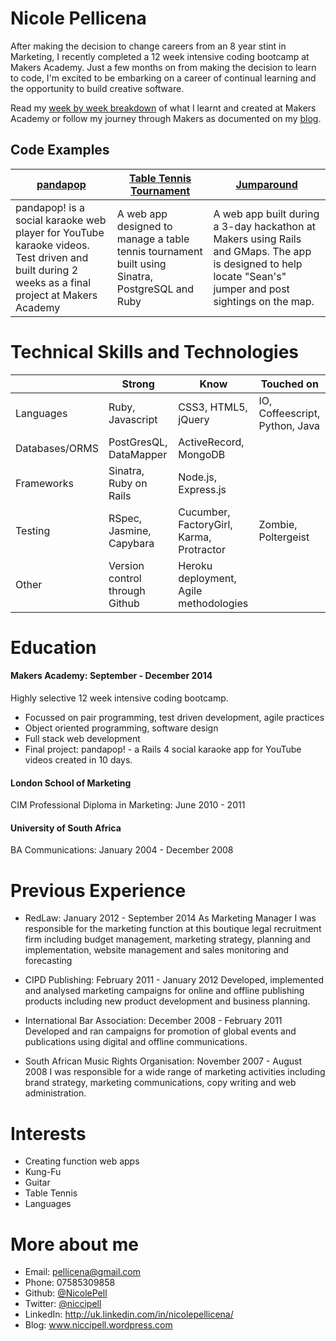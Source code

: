 Nicole Pellicena
================
After making the decision to change careers from an 8 year stint in Marketing, I recently completed a 12 week intensive coding bootcamp at Makers Academy. Just a few months on from making the decision to learn to code, I'm excited to be embarking on a career of continual learning and the opportunity to build creative software.

Read my [week by week breakdown]((https://github.com/NicolePell/course_in_review_2014_sept)) of what I learnt and created at Makers Academy or follow my journey through Makers as documented on my [blog](www.niccipell.wordpress.com).

Code Examples
-------------
|[pandapop](https://github.com/nicolepell/pandapop)|[Table Tennis Tournament](https://github.com/nicolepell/tournament_prog)|[Jumparound](https://github.com/NicolePell/jumparound)|
|----------|-------------------------|-------------------------|
|pandapop! is a social karaoke web player for YouTube karaoke videos. Test driven and built during 2 weeks as a final project at Makers Academy| A web app designed to manage a table tennis tournament built using Sinatra, PostgreSQL and Ruby | A web app built during a 3-day hackathon at Makers using Rails and GMaps. The app is designed to help locate "Sean's" jumper and post sightings on the map.

Technical Skills and Technologies
=================================

| |Strong|Know|Touched on|
|---------|----------------|-------------------|------------------------------|
|Languages|Ruby, Javascript|CSS3, HTML5, jQuery|IO, Coffeescript, Python, Java|
|Databases/ORMS|PostGresQL, DataMapper|ActiveRecord, MongoDB|                 |
|Frameworks|Sinatra, Ruby on Rails|Node.js, Express.js|                       |
|Testing|RSpec, Jasmine, Capybara|Cucumber, FactoryGirl, Karma, Protractor|Zombie, Poltergeist|
|Other|Version control through Github|Heroku deployment, Agile methodologies| |

Education
==============
#### Makers Academy: September - December 2014
Highly selective 12 week intensive coding bootcamp.
- Focussed on pair programming, test driven development, agile practices
- Object oriented programming, software design
- Full stack web development
- Final project: pandapop! - a Rails 4 social karaoke app for YouTube videos created in 10 days.

#### London School of Marketing
CIM Professional Diploma in Marketing: June 2010 - 2011

#### University of South Africa
BA Communications: January 2004 - December 2008

Previous Experience
===================
- RedLaw: January 2012 - September 2014
As Marketing Manager I was responsible for the marketing function at this boutique legal recruitment firm including budget management, marketing strategy, planning and implementation, website management and sales monitoring and forecasting

- CIPD Publishing: February 2011 - January 2012
Developed, implemented and analysed marketing campaigns for online and offline publishing products including new product development and business planning.

- International Bar Association: December 2008 - February 2011
Developed and ran campaigns for promotion of global events and publications using digital and offline communications.

- South African Music Rights Organisation: November 2007 - August 2008
I was responsible for a wide range of marketing activities including brand strategy, marketing communications, copy writing and web administration.

Interests
=========
- Creating function web apps
- Kung-Fu
- Guitar
- Table Tennis
- Languages

More about me
=============
- Email: [pellicena@gmail.com](pellicena@gmail.com)
- Phone: 07585309858
- Github: [@NicolePell](https://github.com/nicolepell)
- Twitter: [@niccipell](https://twitter.com/niccipell)
- LinkedIn: http://uk.linkedin.com/in/nicolepellicena/
- Blog: www.niccipell.wordpress.com
